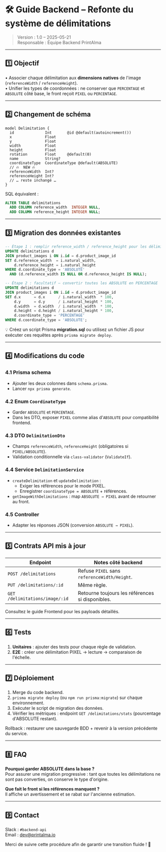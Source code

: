 # 🛠️ Guide Backend – Refonte du système de délimitations

> Version : 1.0 – 2025-05-21  
> Responsable : Équipe Backend PrintAlma

---

## 1️⃣ Objectif

• Associer chaque délimitation aux **dimensions natives** de l'image (`referenceWidth` / `referenceHeight`).  
• Unifier les types de coordonnées : ne conserver que `PERCENTAGE` et `ABSOLUTE` côté base, le front reçoit `PIXEL` ou `PERCENTAGE`.

---

## 2️⃣ Changement de schéma

```prisma
model Delimitation {
  id              Int       @id @default(autoincrement())
  x               Float
  y               Float
  width           Float
  height          Float
  rotation        Float     @default(0)
  name            String?
  coordinateType  CoordinateType @default(ABSOLUTE)
  // 🔥  NEW 🔥
  referenceWidth  Int?
  referenceHeight Int?
  // … reste inchangé …
}
```

SQL équivalent :

```sql
ALTER TABLE delimitations
  ADD COLUMN reference_width  INTEGER NULL,
  ADD COLUMN reference_height INTEGER NULL;
```

---

## 3️⃣ Migration des données existantes

```sql
-- Étape 1 : remplir reference_width / reference_height pour les délimitations ABSOLUTE (PIXEL)
UPDATE delimitations d
JOIN product_images i ON i.id = d.product_image_id
SET d.reference_width  = i.natural_width,
    d.reference_height = i.natural_height
WHERE d.coordinate_type = 'ABSOLUTE'
  AND (d.reference_width IS NULL OR d.reference_height IS NULL);

-- Étape 2 : facultatif – convertir toutes les ABSOLUTE en PERCENTAGE
UPDATE delimitations d
JOIN product_images i ON i.id = d.product_image_id
SET d.x      = d.x      / i.natural_width  * 100,
    d.y      = d.y      / i.natural_height * 100,
    d.width  = d.width  / i.natural_width  * 100,
    d.height = d.height / i.natural_height * 100,
    d.coordinate_type = 'PERCENTAGE'
WHERE d.coordinate_type = 'ABSOLUTE';
```

💡 Créez un script Prisma **migration.sql** ou utilisez un fichier JS pour exécuter ces requêtes après `prisma migrate deploy`.

---

## 4️⃣ Modifications du code

### 4.1 Prisma schema
* Ajouter les deux colonnes dans `schema.prisma`.
* Lancer `npx prisma generate`.

### 4.2 Enum `CoordinateType`
* Garder `ABSOLUTE` et `PERCENTAGE`.  
* Dans les DTO, exposer `PIXEL` comme alias d'`ABSOLUTE` pour compatibilité frontend.

### 4.3 DTO `DelimitationDto`
* Champs `referenceWidth`, `referenceHeight` (obligatoires si `PIXEL/ABSOLUTE`).
* Validation conditionnelle via `class-validator` (`ValidateIf`).

### 4.4 Service `DelimitationService`
* `createDelimitation` et `updateDelimitation` :
  * Exiger les références pour le mode PIXEL.
  * Enregistrer `coordinateType = ABSOLUTE` + références.
* `getImageWithDelimitations` : map `ABSOLUTE → PIXEL` avant de retourner au front.

### 4.5 Controller
* Adapter les réponses JSON (conversion `ABSOLUTE → PIXEL`).

---

## 5️⃣ Contrats API mis à jour

| Endpoint | Notes côté backend |
|----------|-------------------|
| `POST /delimitations` | Refuse `PIXEL` sans `referenceWidth/Height`. |
| `PUT /delimitations/:id` | Même règle. |
| `GET /delimitations/image/:id` | Retourne toujours les références si disponibles. |

Consultez le guide Frontend pour les payloads détaillés.

---

## 6️⃣ Tests

1. **Unitaires** : ajouter des tests pour chaque règle de validation.  
2. **E2E** : créer une délimitation PIXEL → lecture → comparaison de l'échelle.

---

## 7️⃣ Déploiement

1. Merge du code backend.  
2. `prisma migrate deploy` (ou `npm run prisma:migrate`) sur chaque environnement.  
3. Exécuter le script de migration des données.  
4. Vérifier les métriques : endpoint `GET /delimitations/stats` (pourcentage d'ABSOLUTE restant).

Rollback : restaurer une sauvegarde BDD + revenir à la version précédente du service.

---

## 8️⃣ FAQ

**Pourquoi garder ABSOLUTE dans la base ?**  
Pour assurer une migration progressive : tant que toutes les délimitations ne sont pas converties, on conserve le type d'origine.

**Que fait le front si les références manquent ?**  
Il affiche un avertissement et se rabat sur l'ancienne estimation.

---

## 9️⃣ Contact

Slack : `#backend-api`  
Email : dev@printalma.io  

Merci de suivre cette procédure afin de garantir une transition fluide ! 🙏 
